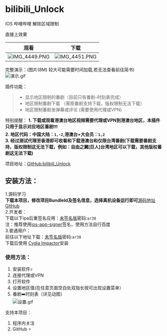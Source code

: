 # bilibili_Unlock
IOS 哔哩哔哩 解除区域限制

直接上效果  

|观看|下载|
--|--
|![IMG_4449.PNG](https://upload-images.jianshu.io/upload_images/4066843-a12927dad3fbb955.PNG?imageMogr2/auto-orient/strip%7CimageView2/2/w/1240)|![IMG_4451.PNG](https://upload-images.jianshu.io/upload_images/4066843-4467d6cc45dc188e.PNG?imageMogr2/auto-orient/strip%7CimageView2/2/w/1240)|

完整演示：(图片(8M) 较大可能需要时间加载,若无法查看前往简书)  
![演示.gif](./演示.gif)

插件功能：
>* 显示地区限制的番剧（目前只有番剧-时刻表完成）
>* 地区限制番剧下载 （需原番剧支持下载，版权限制无法下载）
>* 地区限制番剧发弹幕或评论 (需要使用代理或VPN)

特别提醒：
**1. 下载或观看港澳台地区视频需要代理或VPN到港澳台地区，本插件只用于显示对应地区番剧**❗️❗️❗️  
**2. 地区代码：中国大陆：`1,-2`,港澳台+大会员：`1,2`**   
**3. 经过测试代理至香港即可收看和下载港澳台和仅限台湾番剧(下载需要番剧支持，版权限制这无法下载，例如：自由之翼[巨人]台湾地区可以下载，其他版权番剧这无法下载)**


项目地址：[GitHub:bilibili_Unlock](https://github.com/DKJone/bilibili_Unlock)

## 安装方法：

1.源码学习    
    **下载本项目，修改项目BundleId及签名信息，选择真机设备运行即可**[源码地址GitHub](https://github.com/DKWechatHelper/DKWechatHelper)  
2.开发者：  
    下载以下ipa后重签名应用：[未签名版](https://pan.baidu.com/s/1Fx_Haljm-PWirWyXsdSCtA)密码:`ar38`  
    注：推荐使用[ios-app-signer](https://github.com/DanTheMan827/ios-app-signer)签名，使用方法自行百度     
3.普通用户：    
    前往以下地址下载：[未签名版](https://pan.baidu.com/s/1Fx_Haljm-PWirWyXsdSCtA)密码:`ar38`  
    下载后使用 [Cydia Impactor](http://www.cydiaimpactor.com/)安装   

### 使用方法：
1. 安装软件⤴️  
2. 连接代理或VPN  
3. 打开软件  
4. 设置地区值(在任意页面空白处双指长按可出现设置菜单）  
5. 番剧➡️时刻表（详见动图）    
![设置.gif](https://upload-images.jianshu.io/upload_images/4066843-6cad5c676d8a7b60.gif?imageMogr2/auto-orient/strip)



支持本项目：
1. 程序内关注
2. GitHub ⭐️










